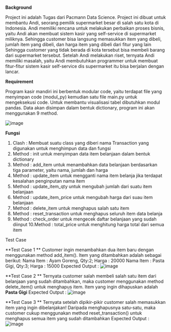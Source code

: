 **Background**

Project ini adalah Tugas dari Pacmann Data Science. Project ini dibuat untuk membantu Andi, seorang pemilik supermarket besar di salah satu kota di Indonesia. Andi memiliki rencana untuk melakukan perbaikan proses bisnis, yaitu Andi akan membuat sistem kasir yang self-service di supermarket miliknya. Sehingga customer bisa langsung memasukkan item yang dibeli, jumlah item yang dibeli, dan harga item yang dibeli dari fitur yang lain
Sehingga customer yang tidak berada di kota tersebut bisa membeli barang dari supermarket tersebut. Setelah Andi melakukan riset, ternyata Andi memiliki masalah, yaitu Andi membutuhkan programmer untuk membuat fitur-fitur sistem kasir self-service dis supermarket itu bisa berjalan dengan lancar.

**Requirement**

Program kasir mandiri ini berbentuk modular code, yaitu terdapat file yang menyimpan code (modul_py) kemudian satu file main.py untuk mengeksekusi code. Untuk membantu visualisasi tabel dibutuhkan modul pandas. Data akan disimpan dalam bentuk dictionary, program ini akan menggunakan 9 method.


![image](https://github.com/Ravelijn/Pacmann/assets/135209359/a07bd6d9-11a6-46d9-a42f-4d07c3b91bcf)

**Fungsi**

1. Clash : Membuat suatu class yang diberi nama Transaction yang digunakan untuk menghimpun data dan fungsi
2. Method : init untuk menyimpan data item belanjaan dalam bentuk dictionary
3. Method : add_item untuk menambahkan data belanjaan berdasarkan tiga parameter, yaitu nama, jumlah dan harga
4. Method : update_item untuk mengganti nama item belanja jika terdapat kesalahan penginputan nama item
5. Method : update_item_qty untuk mengubah jumlah dari suatu item belanjaan
6. Method : update_item_price untuk mengubah harga dari suau item belanjaan
7. Method : delete_item untuk menghapus salah satu item
8. Method : reset_transaction untuk menghapus seluruh item data belanja
9. Method : check_order untuk mengecek daftar belanjaan yang sudah diinput
10.Method : total_price untuk menghitung harga total dari semua item

Test Case

**Test Case 1 **
Customer ingin menambahkan dua item baru dengan menggunakan method add_item(). Item yang ditambahkan adalah sebagai berikut: 
Nama Item : Ayam Goreng, Qty:2; Harga : 20000
Nama Item : Pasta Gigi, Qty:3; Harga : 15000
Expected Output :
![image](https://github.com/Ravelijn/Pacmann/assets/135209359/33c9260a-2c14-4a94-a794-cde3854d1f2c)


**Test Case 2 **
Ternyata customer salah membeli salah satu item dari belanjaan yang sudah ditambahkan, maka customer menggunakan method delete_item() untuk menghapus item. Item yang ingin dihapuskan adalah **Pasta Gigi**
Expected Output :
![image](https://github.com/Ravelijn/Pacmann/assets/135209359/a353e878-c103-4d3b-82aa-e7998a9eb787)

**Test Case 3 **
Ternyata setelah dipikir-pikir customer salah memasukkan item yang ingin dibelanjakan! Daripada menghapusnya satu-satu, maka customer cukup menggunakan method reset_transaction() untuk menghapus semua item yang sudah ditambahkan
Expected Output :
![image](https://github.com/Ravelijn/Pacmann/assets/135209359/4a1ed75a-8eec-4615-b534-1bb2124648c2)

